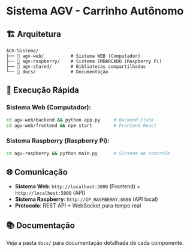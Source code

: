 # Sistema AGV - Carrinho Autônomo

## 🏗️ Arquitetura

```
AGV-Sistema/
├── 📁 agv-web/          # Sistema WEB (Computador)
├── 📁 agv-raspberry/    # Sistema EMBARCADO (Raspberry Pi)
├── 📁 agv-shared/       # Bibliotecas compartilhadas
└── 📁 docs/             # Documentação
```

## 🚀 Execução Rápida

### Sistema Web (Computador):
```bash
cd agv-web/backend && python app.py     # Backend Flask
cd agv-web/frontend && npm start        # Frontend React
```

### Sistema Raspberry (Raspberry Pi):
```bash
cd agv-raspberry && python main.py      # Sistema de controle
```

## 🌐 Comunicação

- **Sistema Web**: `http://localhost:3000` (Frontend) + `http://localhost:5000` (API)
- **Sistema Raspberry**: `http://IP_RASPBERRY:8080` (API local)
- **Protocolo**: REST API + WebSocket para tempo real

## 📚 Documentação

Veja a pasta `docs/` para documentação detalhada de cada componente.
